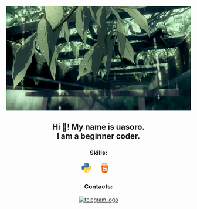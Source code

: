 <div align="center">
  <img src="./img/git.gif" />
</div>

<h2 align="center">Hi 👋! My name is uasoro.<br />I am a beginner coder.<br /></h2>

<h3 align="center">Skills:</h3>
<div align="center">
    <img src="./img/py.png" height="30" alt="python logo"  />
    <img width="12" />
    <img src="./img/html1.png" height="30" alt="html logo"  />
    <img width="12" />
  </div>

<h3 align="center">Contacts:</h3>

<div align="center">
    <a href="https://t.me/cvvxyq" target="_blank">
      <img src="https://img.shields.io/static/v1?message=Telegram&logo=telegram&label=&color=2CA5E0&logoColor=white&labelColor=&style=for-the-badge" height="35" alt="telegram logo"  />
    </a>
  </div>
